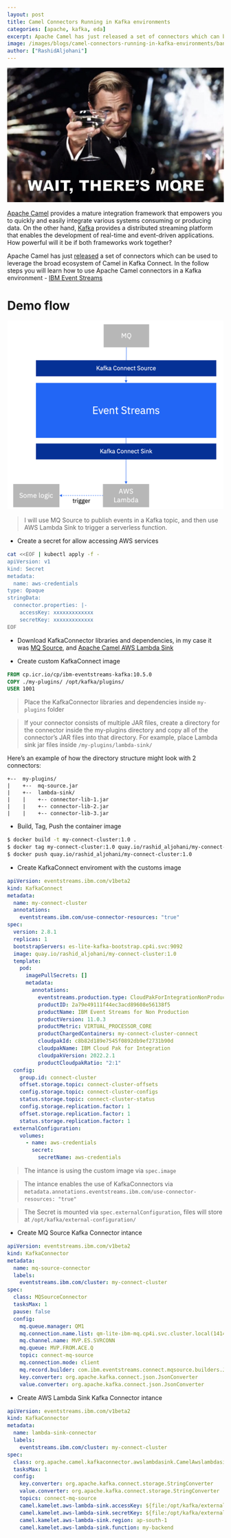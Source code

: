 ```yaml
---
layout: post
title: Camel Connectors Running in Kafka environments
categories: [apache, kafka, eda]
excerpt: Apache Camel has just released a set of connectors which can be used to leverage the broad ecosystem of Camel in Kafka Connect
image: /images/blogs/camel-connectors-running-in-kafka-environments/banner.png
author: ["RashidAljohani"]
---
```



![](/images/blogs/camel-connectors-running-in-kafka-environments/banner.png)


[Apache Camel](https://camel.apache.org/) provides a mature integration framework that empowers you to quickly and easily integrate various systems consuming or producing data. On the other hand, [Kafka](https://kafka.apache.org/) provides a distributed streaming platform that enables the development of real-time and event-driven applications. How powerful will it be if both frameworks work together? 

Apache Camel has just [released](https://camel.apache.org/blog/Camel-Kafka-connector-release-0.1.0/) a set of connectors which can be used to leverage the broad ecosystem of Camel in Kafka Connect. In the follow steps you will learn how to use Apache Camel connectors in a Kafka environment - [IBM Event Streams](https://ibm.github.io/event-streams/about/overview/)

# Demo flow

![](/images/blogs/camel-connectors-running-in-kafka-environments/demo.png)

> I will use MQ Source to publish events in a Kafka topic, and then use AWS Lambda Sink to trigger a serverless function.


* Create a secret for allow accessing AWS services

```bash
cat <<EOF | kubectl apply -f -
apiVersion: v1
kind: Secret
metadata:
  name: aws-credentials
type: Opaque
stringData:
  connector.properties: |-
    accessKey: xxxxxxxxxxxxx
    secretKey: xxxxxxxxxxxxx
EOF
```

* Download KafkaConnector libraries and dependencies, in my case it was [MQ Source](https://ibm.github.io/event-streams/connecting/mq/source/), and [Apache Camel AWS Lambda Sink](https://camel.apache.org/camel-kafka-connector/1.0.x/reference/connectors/camel-aws-lambda-sink-kafka-sink-connector.html)

* Create custom KafkaConnect image

```dockerfile
FROM cp.icr.io/cp/ibm-eventstreams-kafka:10.5.0
COPY ./my-plugins/ /opt/kafka/plugins/
USER 1001
```

> Place the KafkaConnector libraries and dependencies inside `my-plugins` folder

> If your connector consists of multiple JAR files, create a directory for the connector inside the my-plugins directory and copy all of the connector’s JAR files into that directory. For example, place Lambda sink jar files inside `/my-plugins/lambda-sink/`

Here’s an example of how the directory structure might look with 2 connectors:

```
+--  my-plugins/
|    +--  mq-source.jar
|    +--  lambda-sink/
|    |    +-- connector-lib-1.jar
|    |    +-- connector-lib-2.jar
|    |    +-- connector-lib-3.jar
```

* Build, Tag, Push the container image

```bash
$ docker build -t my-connect-cluster:1.0 .
$ docker tag my-connect-cluster:1.0 quay.io/rashid_aljohani/my-connect-cluster:1.0
$ docker push quay.io/rashid_aljohani/my-connect-cluster:1.0
```

* Create KafkaConnect enviroment with the customs image

```yaml
apiVersion: eventstreams.ibm.com/v1beta2
kind: KafkaConnect
metadata:
  name: my-connect-cluster
  annotations:
    eventstreams.ibm.com/use-connector-resources: "true"
spec:
  version: 2.8.1
  replicas: 1
  bootstrapServers: es-lite-kafka-bootstrap.cp4i.svc:9092
  image: quay.io/rashid_aljohani/my-connect-cluster:1.0
  template:
    pod:
      imagePullSecrets: []
      metadata:
        annotations:
          eventstreams.production.type: CloudPakForIntegrationNonProduction
          productID: 2a79e49111f44ec3acd89608e56138f5
          productName: IBM Event Streams for Non Production
          productVersion: 11.0.3
          productMetric: VIRTUAL_PROCESSOR_CORE
          productChargedContainers: my-connect-cluster-connect
          cloudpakId: c8b82d189e7545f0892db9ef2731b90d
          cloudpakName: IBM Cloud Pak for Integration
          cloudpakVersion: 2022.2.1
          productCloudpakRatio: "2:1"
  config:
    group.id: connect-cluster
    offset.storage.topic: connect-cluster-offsets
    config.storage.topic: connect-cluster-configs
    status.storage.topic: connect-cluster-status
    config.storage.replication.factor: 1
    offset.storage.replication.factor: 1
    status.storage.replication.factor: 1
  externalConfiguration:
    volumes:
      - name: aws-credentials
        secret:
          secretName: aws-credentials
```

> The intance is using the custom image via `spec.image`

> The intance enables the use of KafkaConnectors via `metadata.annotations.eventstreams.ibm.com/use-connector-resources: "true"`

> The Secret is mounted via `spec.externalConfiguration`, files will store at `/opt/kafka/external-configuration/`


* Create MQ Source Kafka Connector intance

```yaml
apiVersion: eventstreams.ibm.com/v1beta2
kind: KafkaConnector
metadata: 
  name: mq-source-connector 
  labels: 
    eventstreams.ibm.com/cluster: my-connect-cluster
spec:
  class: MQSourceConnector
  tasksMax: 1
  pause: false
  config:
    mq.queue.manager: QM1
    mq.connection.name.list: qm-lite-ibm-mq.cp4i.svc.cluster.local(1414)
    mq.channel.name: MVP.ES.SVRCONN
    mq.queue: MVP.FROM.ACE.Q
    topic: connect-mq-source
    mq.connection.mode: client
    mq.record.builder: com.ibm.eventstreams.connect.mqsource.builders.JsonRecordBuilder
    key.converter: org.apache.kafka.connect.json.JsonConverter
    value.converter: org.apache.kafka.connect.json.JsonConverter
```


* Create AWS Lambda Sink Kafka Connector intance

```yaml
apiVersion: eventstreams.ibm.com/v1beta2
kind: KafkaConnector
metadata: 
  name: lambda-sink-connector 
  labels: 
    eventstreams.ibm.com/cluster: my-connect-cluster
spec:
  class: org.apache.camel.kafkaconnector.awslambdasink.CamelAwslambdasinkSinkConnector
  tasksMax: 1
  config:
    key.converter: org.apache.kafka.connect.storage.StringConverter
    value.converter: org.apache.kafka.connect.storage.StringConverter
    topics: connect-mq-source
    camel.kamelet.aws-lambda-sink.accessKey: ${file:/opt/kafka/external-configuration/aws-credentials/connector.properties:accessKey}
    camel.kamelet.aws-lambda-sink.secretKey: ${file:/opt/kafka/external-configuration/aws-credentials/connector.properties:secretKey}
    camel.kamelet.aws-lambda-sink.region: ap-south-1
    camel.kamelet.aws-lambda-sink.function: my-backend
```